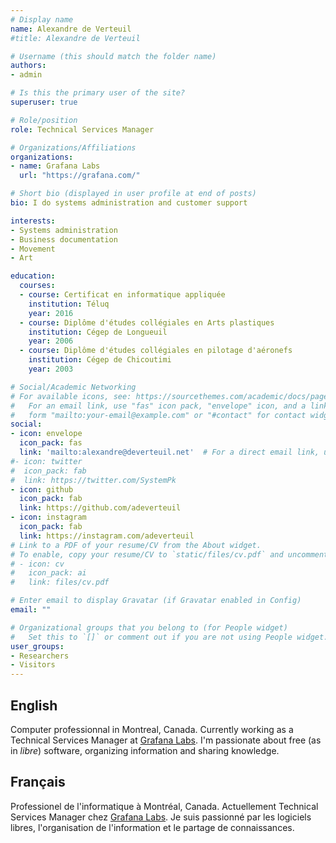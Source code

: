 ```yaml
---
# Display name
name: Alexandre de Verteuil
#title: Alexandre de Verteuil

# Username (this should match the folder name)
authors:
- admin

# Is this the primary user of the site?
superuser: true

# Role/position
role: Technical Services Manager

# Organizations/Affiliations
organizations:
- name: Grafana Labs
  url: "https://grafana.com/"

# Short bio (displayed in user profile at end of posts)
bio: I do systems administration and customer support

interests:
- Systems administration
- Business documentation
- Movement
- Art

education:
  courses:
  - course: Certificat en informatique appliquée
    institution: Téluq
    year: 2016
  - course: Diplôme d'études collégiales en Arts plastiques
    institution: Cégep de Longueuil
    year: 2006
  - course: Diplôme d'études collégiales en pilotage d'aéronefs
    institution: Cégep de Chicoutimi
    year: 2003

# Social/Academic Networking
# For available icons, see: https://sourcethemes.com/academic/docs/page-builder/#icons
#   For an email link, use "fas" icon pack, "envelope" icon, and a link in the
#   form "mailto:your-email@example.com" or "#contact" for contact widget.
social:
- icon: envelope
  icon_pack: fas
  link: 'mailto:alexandre@deverteuil.net'  # For a direct email link, use "mailto:test@example.org".
#- icon: twitter
#  icon_pack: fab
#  link: https://twitter.com/SystemPk
- icon: github
  icon_pack: fab
  link: https://github.com/adeverteuil
- icon: instagram
  icon_pack: fab
  link: https://instagram.com/adeverteuil
# Link to a PDF of your resume/CV from the About widget.
# To enable, copy your resume/CV to `static/files/cv.pdf` and uncomment the lines below.
# - icon: cv
#   icon_pack: ai
#   link: files/cv.pdf

# Enter email to display Gravatar (if Gravatar enabled in Config)
email: ""

# Organizational groups that you belong to (for People widget)
#   Set this to `[]` or comment out if you are not using People widget.
user_groups:
- Researchers
- Visitors
---
```


## English

Computer professionnal in Montreal, Canada.
Currently working as a Technical Services Manager at [Grafana Labs](https://grafana.com/).
I'm passionate about free (as in *libre*) software, organizing information and sharing knowledge.

## Français

Professionel de l'informatique à Montréal, Canada.
Actuellement Technical Services Manager chez [Grafana Labs](https://grafana.com/).
Je suis passionné par les logiciels libres, l'organisation de l'information et le partage de connaissances. 
